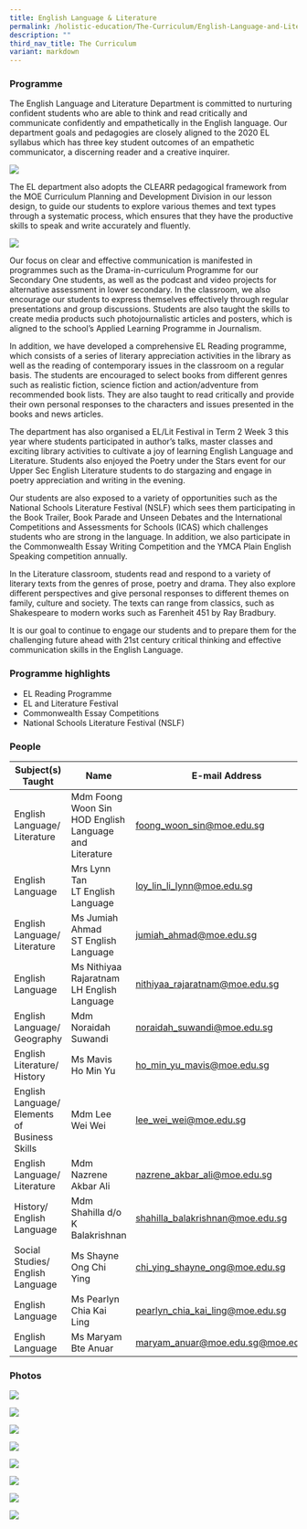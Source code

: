 ```yaml
---
title: English Language & Literature
permalink: /holistic-education/The-Curriculum/English-Language-and-Literature/
description: ""
third_nav_title: The Curriculum
variant: markdown
---
```

### Programme

The English Language and Literature Department is committed to nurturing confident students who are able to think and read critically and communicate confidently and empathetically in the English language. Our department goals and pedagogies are closely aligned to the 2020 EL syllabus which has three key student outcomes of an empathetic communicator, a discerning reader and a creative inquirer.  

![](/images/EL%202020%20foci.jpeg)

The EL department also adopts the CLEARR pedagogical framework from the MOE Curriculum Planning and Development Division in our lesson design, to guide our students to explore various themes and text types through a systematic process, which ensures that they have the productive skills to speak and write accurately and fluently.  

![](/images/EL%20Clear%20framework.jpeg)

Our focus on clear and effective communication is manifested in programmes such as the Drama-in-curriculum Programme for our Secondary One students, as well as the podcast and video projects for alternative assessment in lower secondary. In the classroom, we also encourage our students to express themselves effectively through regular presentations and group discussions. Students are also taught the skills to create media products such photojournalistic articles and posters, which is aligned to the school’s Applied Learning Programme in Journalism.  

In addition, we have developed a comprehensive EL Reading programme, which consists of a series of literary appreciation activities in the library as well as the reading of contemporary issues in the classroom on a regular basis. The students are encouraged to select books from different genres such as realistic fiction, science fiction and action/adventure from recommended book lists. They are also taught to read critically and provide their own personal responses to the characters and issues presented in the books and news articles.

The department has also organised a EL/Lit Festival in Term 2 Week 3 this year where students participated in author’s talks, master classes and exciting library activities to cultivate a joy of learning English Language and Literature. Students also enjoyed the Poetry under the Stars event for our Upper Sec English Literature students to do stargazing and engage in poetry appreciation and writing in the evening.

Our students are also exposed to a variety of opportunities such as the National Schools Literature Festival (NSLF) which sees them participating in the Book Trailer, Book Parade and Unseen Debates and the International Competitions and Assessments for Schools (ICAS) which challenges students who are strong in the language. In addition, we also participate in the Commonwealth Essay Writing Competition and the YMCA Plain English Speaking competition annually.  

In the Literature classroom, students read and respond to a variety of literary texts from the genres of prose, poetry and drama. They also explore different perspectives and give personal responses to different themes on family, culture and society. The texts can range from classics, such as Shakespeare to modern works such as Farenheit 451 by Ray Bradbury.

It is our goal to continue to engage our students and to prepare them for the challenging future ahead with 21st century critical thinking and effective communication skills in the English Language.

### Programme highlights

* EL Reading Programme 
* EL and Literature Festival 
* Commonwealth Essay Competitions
* National Schools Literature Festival (NSLF)

### People

| Subject(s) Taught | Name | E-mail Address |
| -------- | -------- | -------- |
| English Language/ Literature | Mdm Foong Woon Sin <br> HOD English Language and Literature | [foong_woon_sin@moe.edu.sg](mailto:foong_woon_sin@moe.edu.sg) |
| English Language | Mrs Lynn Tan <br> LT English Language | [loy_lin_li_lynn@moe.edu.sg](mailto:loy_lin_li_lynn@moe.edu.sg) |
| English Language/ Literature | Ms Jumiah Ahmad <br> ST English Language | [jumiah_ahmad@moe.edu.sg](mailto:jumiah_ahmad@moe.edu.sg) |
| English Language | Ms Nithiyaa Rajaratnam <br> LH English Language | [nithiyaa_rajaratnam@moe.edu.sg](mailto:[nithiyaa_rajaratnam@moe.edu.sg](mailto:nithiyaa_rajaratnam@moe.edu.sg)@moe.edu.sg) |
| English Language/ Geography | Mdm Noraidah Suwandi | [noraidah_suwandi@moe.edu.sg](mailto:noraidah_suwandi@moe.edu.sg)|
| English Literature/ History | Ms Mavis Ho Min Yu| [ho_min_yu_mavis@moe.edu.sg](mailto:ho_min_yu_mavis@moe.edu.sg) |
| English Language/ Elements of Business Skills | Mdm Lee Wei Wei| [lee_wei_wei@moe.edu.sg](mailto:lee_wei_wei@moe.edu.sg)|
| English Language/ Literature | Mdm Nazrene Akbar Ali | [nazrene_akbar_ali@moe.edu.sg](mailto:nazrene_akbar_ali@moe.edu.sg) |
| History/ English Language | Mdm Shahilla d/o K Balakrishnan| [shahilla_balakrishnan@moe.edu.sg](mailto:shahilla_balakrishnan@moe.edu.sg) |
| Social Studies/ English Language | Ms Shayne Ong Chi Ying | [chi_ying_shayne_ong@moe.edu.sg](mailto:chi_ying_shayne_ong@moe.edu.sg) |
| English Language | Ms Pearlyn Chia Kai Ling| [pearlyn_chia_kai_ling@moe.edu.sg](mailto:pearlyn_chia_kai_ling@moe.edu.sg) |
| English Language | Ms Maryam Bte Anuar| [maryam_anuar@moe.edu.sg@moe.edu.sg](mailto:maryam_anuar@moe.edu.sg) |

### Photos

![](/images/Curriculum/English%20Language/ell%2001.JPG)

![](/images/Curriculum/English%20Language/ell%2002a.JPG)

![](/images/Curriculum/English%20Language/ell%2003.jpg)

![](/images/Curriculum/English%20Language/ell%2004.jpg)

![](/images/Curriculum/English%20Language/ell%2005.jpg)

![](/images/Curriculum/English%20Language/ell%2006.jpg)

![](/images/english.png)

![](/images/english2.png)